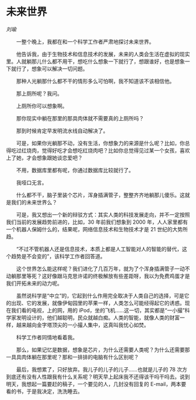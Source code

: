 # 未来世界

*刘瑜*

　　一整个晚上，我都在和一个科学工作者严肃地探讨未来世界。

　　他告诉我，由于生物技术和信息技术的发展，未来的人类会生活在虚拟的现实里。人就躺那儿什么都不用干，想吃什么想象一下就行了，想跟谁好，也是想象一下就行了，想象可以解决一切问题。

　　那种人光躺那什么都不干的情形多么可怕啊，我不知道该不该相信他。

　　那上厕所呢？我问。

　　上厕所你可以想象啊。

　　那你现实中躺在那里的那具肉体就不需要真的上厕所吗？

　　那到时候肯定早发明流水线自动解决了。

　　可是，如果你光躺那不动，没有生活，你想象力的来源是什么呢？比如，你总得吃过红烧肉，觉得好吃才会想吃红烧肉吧？比如你总觉得见过某一个女孩，喜欢上了她，才会想象跟她谈恋爱吧？

　　不用，数据库里都有呢，你通过数据库比较就行了。

　　我哑口无言。

　　什么都不干，脑子里装个芯片，浑身插满管子，整整齐齐地躺那儿傻乐。这就是我们的未来世界么？

　　可是，我又想出一个新的辩驳方式：其实人类的科技发展走向，并不一定按照我们当前的发展趋势前进的，比如，30 年前我们想象到 2000 年，人人家里都有一个机器人保姆什么的，结果呢，网络信息技术和生物技术才是 21 世纪的大势所趋。

　　“不过不管机器人还是信息技术，本质上都是人工智能对人的智能的替代，这个趋势是不会变的”，该科学工作者回答道。

　　这个世界怎么能这样呢？我们进化了几百万年，就为了个浑身插满管子一动不动躺那里等死？这好像跟马克思许诺的终极解放有些差距呀，我以为免费鸡蛋才是我们开拓未来的动力呢。

　　虽然说科学是“中立”的，它起到什么作用完全取决于人类自己的选择，可是它的出现、它的发展，就像伊甸园里的苹果一样，人类怎么可能经得起它的诱惑。现在我们看的电视，上的网，用的 iPod，坐的飞机……这一切，其实都是“一小撮”科学家发明设计的，他们越聪明，民众就越白痴。人类的智能，就像人类的财富一样，越来越向金字塔顶尖的一小撮人集中，这真叫我忧心如焚。

　　科学工作者同情地看着我。

　　那么，如果记忆是数据，想象是芯片，为什么还需要人类呢？为什么还需要那一具具肉体躺在那里呢？那和一排排的电脑有什么区别呢？

　　最后，我想累了，只好放弃。我儿子的儿子的儿子……也就是儿子的 78 次方到底还有没有人性跟我有什么关系呢？明天早上起床我不还得该干吗干吗去。说到明天，我想起一篇要赶的稿子，一个要见的人，几封没有回复的 E-mail，两本要看的书，于是我决定，洗洗睡去。